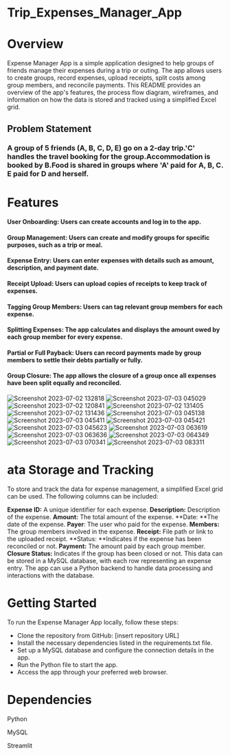 # Trip_Expenses_Manager_App
# Overview
Expense Manager App is a simple application designed to help groups of friends manage their expenses during a trip or outing. The app allows users to create groups, record expenses, upload receipts, split costs among group members, and reconcile payments. This README provides an overview of the app's features, the process flow diagram, wireframes, and information on how the data is stored and tracked using a simplified Excel grid.
## Problem Statement
### A group of 5 friends (A, B, C, D, E) go on a 2-day trip.'C' handles the travel booking for the group.Accommodation is booked by B.Food is shared in groups where 'A' paid for A, B, C. E paid for D and herself.

# Features
#### User Onboarding: Users can create accounts and log in to the app.
#### Group Management: Users can create and modify groups for specific purposes, such as a trip or meal.
#### Expense Entry: Users can enter expenses with details such as amount, description, and payment date.
#### Receipt Upload: Users can upload copies of receipts to keep track of expenses.
#### Tagging Group Members: Users can tag relevant group members for each expense.
#### Splitting Expenses: The app calculates and displays the amount owed by each group member for every expense.
#### Partial or Full Payback: Users can record payments made by group members to settle their debts partially or fully.
#### Group Closure: The app allows the closure of a group once all expenses have been split equally and reconciled.

![Screenshot 2023-07-02 132818](https://github.com/omkarm0542/Trip_Expenses_Manager/assets/123791884/2cbf5341-5f6d-4278-b6db-4c992213a0e7)
![Screenshot 2023-07-03 045029](https://github.com/omkarm0542/Trip_Expenses_Manager/assets/123791884/13e50f54-ce1f-459c-8928-11dc9ee1b32c)
![Screenshot 2023-07-02 120841](https://github.com/omkarm0542/Trip_Expenses_Manager/assets/123791884/a5313aba-6fbd-4fc7-ae00-c577b4da06e6)
![Screenshot 2023-07-02 131405](https://github.com/omkarm0542/Trip_Expenses_Manager/assets/123791884/bf2775a3-6277-4f89-bdc8-ed32945ee688)
![Screenshot 2023-07-02 131436](https://github.com/omkarm0542/Trip_Expenses_Manager/assets/123791884/1be0c19f-2f51-46a5-9a9e-79ecc459da0e)
![Screenshot 2023-07-03 045138](https://github.com/omkarm0542/Trip_Expenses_Manager/assets/123791884/166826ed-e4e2-4d4e-b443-67d414683d76)
![Screenshot 2023-07-03 045411](https://github.com/omkarm0542/Trip_Expenses_Manager/assets/123791884/8672c839-97be-44a8-8f39-7d4d082a3014)
![Screenshot 2023-07-03 045421](https://github.com/omkarm0542/Trip_Expenses_Manager/assets/123791884/886f33a3-f378-4843-8a06-39e50b83e86c)
![Screenshot 2023-07-03 045623](https://github.com/omkarm0542/Trip_Expenses_Manager/assets/123791884/132fc26a-58b2-4813-972a-ff00b59c4266)
![Screenshot 2023-07-03 063619](https://github.com/omkarm0542/Trip_Expenses_Manager/assets/123791884/8e4a161d-2419-437f-b821-8351bc0bff18)
![Screenshot 2023-07-03 063636](https://github.com/omkarm0542/Trip_Expenses_Manager/assets/123791884/4e92b4cf-0b0f-46cc-a752-cf4626da6252)
![Screenshot 2023-07-03 064349](https://github.com/omkarm0542/Trip_Expenses_Manager/assets/123791884/cc286eb9-a84b-4623-a001-ff0dbae6335b)
![Screenshot 2023-07-03 070341](https://github.com/omkarm0542/Trip_Expenses_Manager/assets/123791884/7b92c578-ae21-4374-b265-0185655260b3)
![Screenshot 2023-07-03 083311](https://github.com/omkarm0542/Trip_Expenses_Manager/assets/123791884/5ae7ae58-b03a-41a3-ad19-fef9bcb4c2be)


# ata Storage and Tracking
To store and track the data for expense management, a simplified Excel grid can be used. The following columns can be included:

**Expense ID:** A unique identifier for each expense.
**Description:** Description of the expense.
**Amount:** The total amount of the expense.
**Date: **The date of the expense.
**Payer**: The user who paid for the expense.
**Members:** The group members involved in the expense.
**Receipt:** File path or link to the uploaded receipt.
**Status: **Indicates if the expense has been reconciled or not.
**Payment:** The amount paid by each group member.
**Closure Status:** Indicates if the group has been closed or not.
This data can be stored in a MySQL database, with each row representing an expense entry. The app can use a Python backend to handle data processing and interactions with the database.

# Getting Started
To run the Expense Manager App locally, follow these steps:

* Clone the repository from GitHub: [insert repository URL]
* Install the necessary dependencies listed in the requirements.txt file.
* Set up a MySQL database and configure the connection details in the app.
* Run the Python file to start the app.
* Access the app through your preferred web browser.
# Dependencies
Python 

MySQL 

Streamlit 
